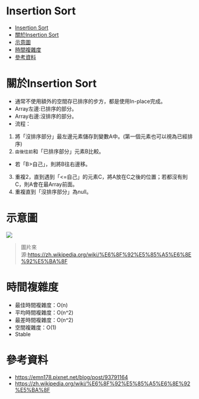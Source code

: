 # Insertion Sort
<!-- TOC START min:1 max:3 link:true asterisk:false update:true -->
- [Insertion Sort](#insertion-sort)
- [關於Insertion Sort](#關於insertion-sort)
- [示意圖](#示意圖)
- [時間複雜度](#時間複雜度)
- [參考資料](#參考資料)
<!-- TOC END -->


# 關於Insertion Sort
* 通常不使用額外的空間存已排序的步方，都是使用In-place完成。
 * Array左邊:已排序的部分。
 * Array右邊:沒排序的部分。
* 流程：
1. 將「沒排序部分」最左邊元素儲存到變數A中。(第一個元素也可以視為已經排序)
2. `由後往前`和「已排序部分」元素B比較。
 * 若「B>自己」，則將B往右邊移。
3. 重複2，直到遇到「<=自己」的元素C，將A放在C之後的位置；若都沒有則C，則A會在最Array前面。
4. 重複直到「沒排序部分」為null。
# 示意圖
![](https://zh.wikipedia.org/wiki/File:Insertion-sort-example-300px.gif)
> 圖片來源:https://zh.wikipedia.org/wiki/%E6%8F%92%E5%85%A5%E6%8E%92%E5%BA%8F

# 時間複雜度
* 最佳時間複雜度：O(n)
* 平均時間複雜度：O(n^2)
* 最差時間複雜度：O(n^2)
* 空間複雜度：O(1)
* Stable

# 參考資料
* https://emn178.pixnet.net/blog/post/93791164
* https://zh.wikipedia.org/wiki/%E6%8F%92%E5%85%A5%E6%8E%92%E5%BA%8F
